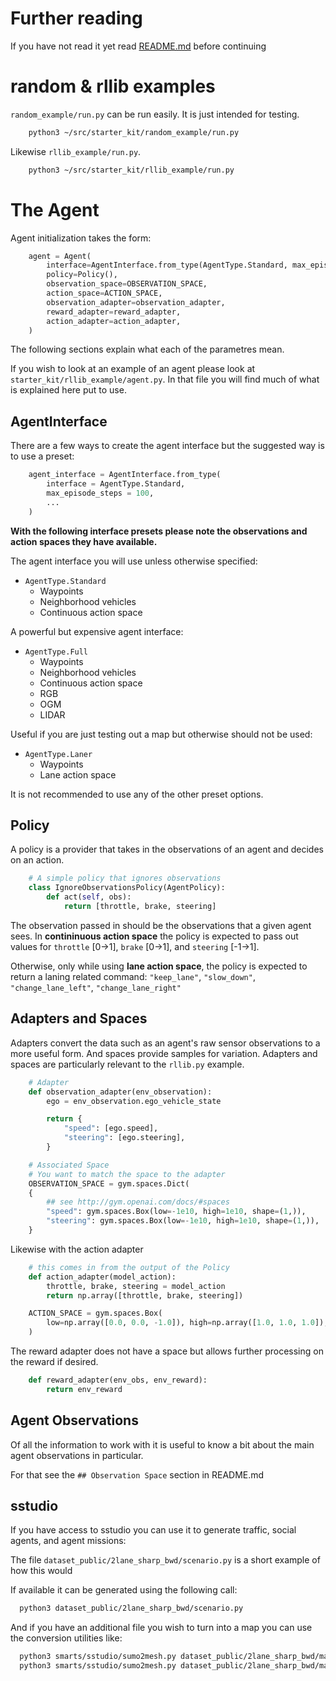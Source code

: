 # Further reading

If you have not read it yet read [README.md](README.md) before continuing

# random & rllib examples

`random_example/run.py` can be run easily. It is just intended for testing.

```bash
    python3 ~/src/starter_kit/random_example/run.py
```

Likewise `rllib_example/run.py`.

```bash
    python3 ~/src/starter_kit/rllib_example/run.py
```

# The Agent

Agent initialization takes the form:

```python
    agent = Agent(
        interface=AgentInterface.from_type(AgentType.Standard, max_episode_steps=500),
        policy=Policy(),
        observation_space=OBSERVATION_SPACE,
        action_space=ACTION_SPACE,
        observation_adapter=observation_adapter,
        reward_adapter=reward_adapter,
        action_adapter=action_adapter,
    )
```

The following sections explain what each of the parametres mean.

If you wish to look at an example of an agent please look at `starter_kit/rllib_example/agent.py`. In that file you will find much of what is explained here put to use.

## AgentInterface

There are a few ways to create the agent interface but the suggested way is to use a preset:

```python
    agent_interface = AgentInterface.from_type(
        interface = AgentType.Standard,
        max_episode_steps = 100, 
        ...
    )
```

**With the following interface presets please note the observations and action spaces they have available.**

The agent interface you will use unless otherwise specified: 
 - `AgentType.Standard`  
    - Waypoints
    - Neighborhood vehicles
    - Continuous action space

A powerful but expensive agent interface: 
 - `AgentType.Full`  
    - Waypoints
    - Neighborhood vehicles
    - Continuous action space
    - RGB
    - OGM
    - LIDAR

Useful if you are just testing out a map but otherwise should not be used:
 - `AgentType.Laner`
    - Waypoints
    - Lane action space

It is not recommended to use any of the other preset options.


## Policy

A policy is a provider that takes in the observations of an agent and decides on an action.

```python
    # A simple policy that ignores observations
    class IgnoreObservationsPolicy(AgentPolicy):
        def act(self, obs):
            return [throttle, brake, steering]
```
The observation passed in should be the observations that a given agent sees. In **contininuous action space** the policy is expected to pass out values for `throttle` [0->1], `brake` [0->1], and `steering` [-1->1]. 

Otherwise, only while using **lane action space**, the policy is expected to return a laning related command: `"keep_lane"`, `"slow_down"`, `"change_lane_left"`, `"change_lane_right"`

## Adapters and Spaces

Adapters convert the data such as an agent's raw sensor observations to a more useful form. And spaces provide samples for variation. Adapters and spaces are particularly relevant to the `rllib.py` example.

```python
    # Adapter
    def observation_adapter(env_observation):
        ego = env_observation.ego_vehicle_state

        return {
            "speed": [ego.speed],
            "steering": [ego.steering],
        }

    # Associated Space
    # You want to match the space to the adapter
    OBSERVATION_SPACE = gym.spaces.Dict(
    {
        ## see http://gym.openai.com/docs/#spaces
        "speed": gym.spaces.Box(low=-1e10, high=1e10, shape=(1,)),
        "steering": gym.spaces.Box(low=-1e10, high=1e10, shape=(1,)),        
    }
```

Likewise with the action adapter

```python
    # this comes in from the output of the Policy
    def action_adapter(model_action):
        throttle, brake, steering = model_action
        return np.array([throttle, brake, steering])

    ACTION_SPACE = gym.spaces.Box(
        low=np.array([0.0, 0.0, -1.0]), high=np.array([1.0, 1.0, 1.0]), dtype=np.float32
    )
```

The reward adapter does not have a space but allows further processing on the reward if desired.

```python
    def reward_adapter(env_obs, env_reward):
        return env_reward
```

## Agent Observations

Of all the information to work with it is useful to know a bit about the main agent observations in particular.

For that see the `## Observation Space` section in README.md

## sstudio

If you have access to sstudio you can use it to generate traffic, social agents, and agent missions:

The file `dataset_public/2lane_sharp_bwd/scenario.py` is a short example of how this would

If available it can be generated using the following call:

```bash
  python3 dataset_public/2lane_sharp_bwd/scenario.py
```

And if you have an additional file you wish to turn into a map you can use the conversion utilities like:

```bash
  python3 smarts/sstudio/sumo2mesh.py dataset_public/2lane_sharp_bwd/map.net.xml dataset_public/2lane_sharp_bwd/map.glb --format=glb
  python3 smarts/sstudio/sumo2mesh.py dataset_public/2lane_sharp_bwd/map.net.xml dataset_public/2lane_sharp_bwd/map.egg --format=egg
```
